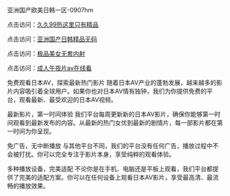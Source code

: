亚洲国产欧美日韩一区-0907hm

点击访问：<a href="https://heiliaoll4qsx.pages.dev">久久99热这里只有精品</a>

点击访问：<a href="https://heiliaozj3tjd.pages.dev">亚洲国产日韩精品无码</a>

点击访问：<a href="https://heiliaoow5kzm.pages.dev">极品美女无套内射</a>

点击访问：<a href="https://heiliao2dmwwy.pages.dev">成人午夜片av在线看</a>


免费观看日本AV，探索最新热门影片
随着日本AV产业的蓬勃发展，越来越多的影片内容吸引着全球用户。如果你也对日本AV情有独钟，我们为你提供免费的平台，观看最新、最受欢迎的日本AV视频。

最新影片，第一时间体验
我们平台每周更新新的日本AV影片，确保你能够第一时间观看到最新发布的内容。从最新的热门女优到最新的剧情片，每一部影片都在第一时间为你呈现。

免广告，无中断播放
与其他平台不同，我们的平台没有任何广告，播放过程中不会被打扰。你可以完全专注于影片本身，享受纯粹的观看体验。

多种播放设备，完美适配
不论你是在手机、电脑还是平板上观看，我们平台都提供了完美的适配方案。你可以在任何设备上观看日本AV影片，享受最高清、最流畅的播放效果。

<span style="display:none;">[Canonical link](https://github.com/rr4052/84502 ）</span>
